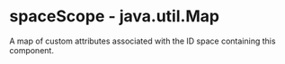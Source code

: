 # spaceScope - java.util.Map

A map of custom attributes associated with the ID space containing this
component.



